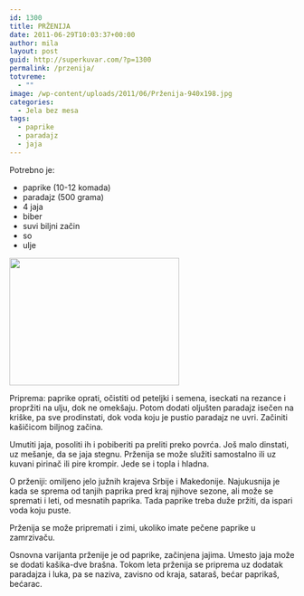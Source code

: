 ```yaml
---
id: 1300
title: PRŽENIJA
date: 2011-06-29T10:03:37+00:00
author: mila
layout: post
guid: http://superkuvar.com/?p=1300
permalink: /przenija/
totvreme:
  - ""
image: /wp-content/uploads/2011/06/Prženija-940x198.jpg
categories:
  - Jela bez mesa
tags:
  - paprike
  - paradajz
  - jaja
---
```

Potrebno je:

  * paprike (10-12 komada)
  * paradajz (500 grama)
  * 4 jaja
  * biber
  * suvi biljni začin
  * so
  * ulje

<img class="alignnone size-medium wp-image-3495" title="Prženija" src="/wp-content/uploads/2011/06/Prženija-300x225.jpg" alt="" width="300" height="225" /> 

Priprema: paprike oprati, očistiti od peteljki i semena, iseckati na rezance i  propržiti na ulju, dok ne omekšaju. Potom dodati oljušten paradajz isečen na kriške, pa sve prodinstati, dok voda koju je pustio paradajz ne uvri. Začiniti kašičicom biljnog začina.

Umutiti jaja, posoliti ih i pobiberiti pa preliti preko povrća. Još malo dinstati, uz mešanje, da se jaja stegnu. Prženija se može služiti samostalno ili uz kuvani pirinač ili pire krompir. Jede se i topla i hladna.

O prženiji: omiljeno jelo južnih krajeva Srbije i Makedonije. Najukusnija je kada se sprema od tanjih paprika pred kraj njihove sezone, ali može se spremati i leti, od mesnatih paprika. Tada paprike treba duže pržiti, da ispari voda koju puste.

Prženija se može pripremati i zimi, ukoliko imate pečene paprike u zamrzivaču.

Osnovna varijanta prženije je od paprike, začinjena jajima. Umesto jaja može se dodati kašika-dve brašna. Tokom leta prženija se priprema uz dodatak paradajza i luka, pa se naziva, zavisno od kraja, sataraš, bećar paprikaš, bećarac.

&nbsp;

&nbsp;
